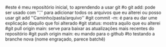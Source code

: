 #este é meu repositório inicial, to aprendendo a usar git
#o git add: pode ser usado com ''.'' para adicionar todos os arquivos que eu alterei ou posso usar git add ''Caminho/pasta/arquivo''
#git commit -m: é para eu dar ume explicação daquilo que foi alterado
#git status: mostra aquilo que eu alterei
#git pull  origin main: serve para baixar as atualizações mais recentes do repositório
#git push origin main: eu mando para o github
#to testando a branche nova (nome engraçado, parece batchê)
